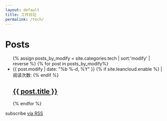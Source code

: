 ```yaml
---
layout: default
title: 工作日记
permalink: /tech/
---
```


<div class="home">

  <h1 class="page-heading">Posts</h1>

  <ul class="post-list">
  {% assign posts_by_modify = site.categories.tech | sort:'modify' | reverse %}
    {% for post in posts_by_modify%}
      <li>
        <span class="post-meta">{{ post.modify | date: "%b %-d, %Y" }}</span>
        {% if site.leancloud.enable %}
         <span id="{{ post.url | prepend: site.baseurl }}" class="leancloud_visitors" data-flag-title="{{ post.title }}">
          <span> | 阅读次数:  </span>
          <span class="leancloud-visitors-count"></span>
        </span>
        {% endif %}
        <h2>
          <a class="post-link" href="{{ post.url | prepend: site.baseurl }}">{{ post.title }}</a>
        </h2>
      </li>
    {% endfor %}
  </ul>

  <p class="rss-subscribe">subscribe <a href="{{ "/feed.xml" | prepend: site.baseurl }}">via RSS</a></p>

</div>
